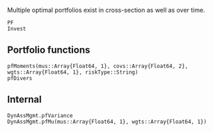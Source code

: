 Multiple optimal portfolios exist in cross-section as well as over
time. 

```@docs
PF
Invest
```

## Portfolio functions

```@docs
pfMoments(mus::Array{Float64, 1}, covs::Array{Float64, 2}, wgts::Array{Float64, 1}, riskType::String)
pfDivers
```

## Internal

```@docs
DynAssMgmt.pfVariance
DynAssMgmt.pfMu(mus::Array{Float64, 1}, wgts::Array{Float64, 1})
```
